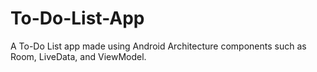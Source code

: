 # To-Do-List-App
A To-Do List app made using Android Architecture components such as Room, LiveData, and ViewModel.
